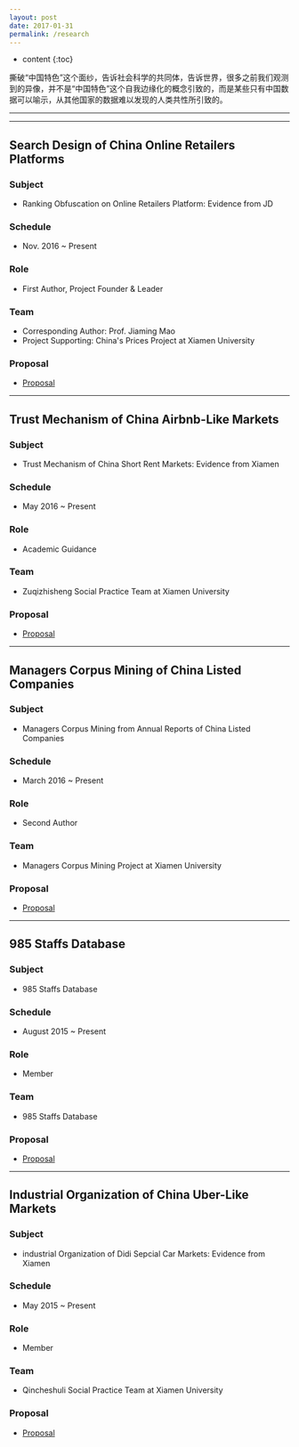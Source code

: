 ```yaml
---
layout: post
date: 2017-01-31
permalink: /research
---
```


* content
{:toc}


撕破“中国特色”这个面纱，告诉社会科学的共同体，告诉世界，很多之前我们观测到的异像，并不是“中国特色”这个自我边缘化的概念引致的，而是某些只有中国数据可以喻示，从其他国家的数据难以发现的人类共性所引致的。

--------
--------

Search Design of China Online Retailers Platforms
-------

### Subject
 - Ranking Obfuscation on Online Retailers Platform: Evidence from JD

### Schedule
 - Nov. 2016 ~ Present

### Role
 - First Author, Project Founder & Leader

### Team
 - Corresponding Author: Prof. Jiaming Mao
 - Project Supporting: China's Prices Project at Xiamen University

### Proposal
 - [Proposal]()

------


Trust Mechanism of China Airbnb-Like Markets 
-------

### Subject
 - Trust Mechanism of China Short Rent Markets: Evidence from Xiamen

### Schedule
 - May 2016 ~ Present

### Role
 - Academic Guidance

### Team
 - Zuqizhisheng Social Practice Team at Xiamen University

### Proposal
 - [Proposal]()

----


Managers Corpus Mining of China Listed Companies
-------

### Subject
 - Managers Corpus Mining from Annual Reports of China Listed Companies

### Schedule
 - March 2016 ~ Present

### Role
 - Second Author

### Team
 - Managers Corpus Mining Project at Xiamen University

### Proposal 
 - [Proposal]()

------


985 Staffs Database 
----

### Subject
 - 985 Staffs Database

### Schedule
 - August 2015 ~ Present

### Role
 - Member

### Team
 - 985 Staffs Database

### Proposal
 - [Proposal]()

-----


Industrial Organization of China Uber-Like Markets
-------

### Subject
 - industrial Organization of Didi Sepcial Car Markets: Evidence from Xiamen

### Schedule
 - May 2015 ~ Present

### Role
 - Member

### Team
  - Qincheshuli Social Practice Team at Xiamen University

### Proposal
  - [Proposal]() 
